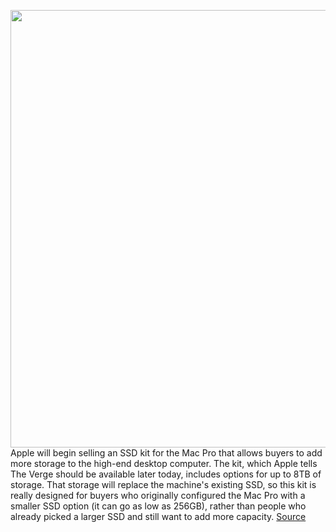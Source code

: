 <img src='https://cdn.vox-cdn.com/thumbor/xw2LTQ6JRW1b73vJGXzRCv-7v2I=/0x0:2040x1360/1200x800/filters:focal(749x778:1075x1104)/cdn.vox-cdn.com/uploads/chorus_image/image/66935415/awhite_200121_3873_0021_2.0.jpg' width='700px' /><br/>
Apple will begin selling an SSD kit for the Mac Pro that allows buyers to add more storage to the high-end desktop computer. The kit, which Apple tells The Verge should be available later today, includes options for up to 8TB of storage. That storage will replace the machine's existing SSD, so this kit is really designed for buyers who originally configured the Mac Pro with a smaller SSD option (it can go as low as 256GB), rather than people who already picked a larger SSD and still want to add more capacity.
<a href='https://www.theverge.com/21291390/mac-pro-ssd-upgrade-kit-apple-macbook-pro-16-gpu-radeon-5600m'> Source <a/>